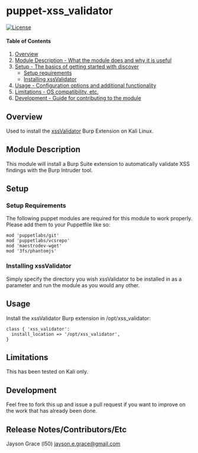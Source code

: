 puppet-xss_validator
===================
[![License](http://img.shields.io/:license-mit-blue.svg)](http://doge.mit-license.org)

#### Table of Contents

1. [Overview](#overview)
2. [Module Description - What the module does and why it is
   useful](#module-description)
3. [Setup - The basics of getting started with discover](#setup)
    * [Setup requirements](#setup-requirements)
    * [Installing xssValidator](#installing-xssvalidator)
4. [Usage - Configuration options and additional functionality](#usage)
5. [Limitations - OS compatibility, etc.](#limitations)
6. [Development - Guide for contributing to the module](#development)

## Overview

Used to install the [xssValidator](https://github.com/nVisium/xssValidator) Burp Extension on Kali Linux.

## Module Description

This module will install a Burp Suite extension to automatically validate XSS findings with the Burp Intruder tool.

## Setup

### Setup Requirements

The following puppet modules are required for this module to work
properly. Please add them to your Puppetfile like so:

```
mod 'puppetlabs/git'
mod 'puppetlabs/vcsrepo'
mod 'maestrodev-wget'
mod '3fs/phantomjs'
```

### Installing xssValidator

Simply specify the directory you wish xssValidator to be installed in as
a parameter and run the module as you would any other.

## Usage
Install the xssValidator Burp extension in /opt/xss_validator:
```
class { 'xss_validator':
  install_location => '/opt/xss_validator',
}
```

## Limitations

This has been tested on Kali only.

## Development

Feel free to fork this up and issue a pull request if you want to
improve on the
work that has already been done.

## Release Notes/Contributors/Etc

Jayson Grace (l50) <jayson.e.grace@gmail.com>
